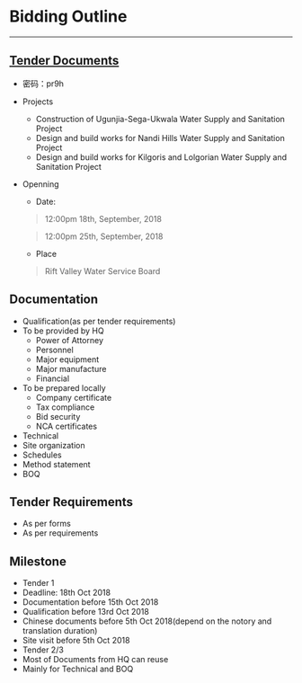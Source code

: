 # Bidding Outline
---
## [Tender Documents](https://pan.baidu.com/s/1djTzYuKiwgBTjoL6sSlwVA)
 -  密码：pr9h
 - Projects
   - Construction of Ugunjia-Sega-Ukwala Water Supply and Sanitation Project
   - Design and build works for Nandi Hills Water Supply and Sanitation Project
   - Design and build works for Kilgoris and Lolgorian Water Supply and Sanitation Project
 - Openning
   - Date:
   > 12:00pm 18th, September, 2018

     > 12:00pm 25th, September, 2018
   - Place
   > Rift Valley Water Service Board

## Documentation
 - Qualification(as per tender requirements)
  - To be provided by HQ
    - Power of Attorney
    - Personnel
    - Major equipment
    - Major manufacture
    - Financial
  - To be prepared locally
    - Company certificate
    - Tax compliance
    - Bid security
    - NCA certificates
 - Technical
  - Site organization
  - Schedules
  - Method statement
 - BOQ

## Tender Requirements
- As per forms
- As per requirements

## Milestone
- Tender 1
 - Deadline: 18th Oct 2018
 - Documentation before 15th Oct 2018
 - Qualification before 13rd Oct 2018
 - Chinese documents before 5th Oct 2018(depend on the notory and translation duration)
 - Site visit before 5th Oct 2018
- Tender 2/3
 - Most of Documents from HQ can reuse
 - Mainly for Technical and BOQ
